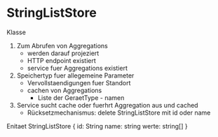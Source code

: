 StringListStore
===============

Klasse
1. Zum Abrufen von Aggregations
	- werden darauf projeziert
	- HTTP endpoint existiert
	- service fuer Aggregations existiert
2. Speichertyp fuer allegemeine Parameter
	- Vervollstaendigungen fuer Standort
	- cachen von Aggregations
		- Liste der GeraetType - namen
3. Service sucht cache oder fuerhrt Aggregation aus und cached
	- Rücksetzmechanismus: delete StringListStore mit id oder name	

Enitaet StringListStore {
id: String
name: string
werte: string[]
}